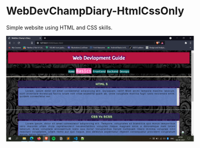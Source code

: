 # WebDevChampDiary-HtmlCssOnly

Simple website using HTML and CSS skills.

![Screenshot](https://github.com/Jayshil-n-b/WebDevChampDiary-HtmlCssOnly/blob/main/assets/Screenshot%20(1393).png?raw=true)
